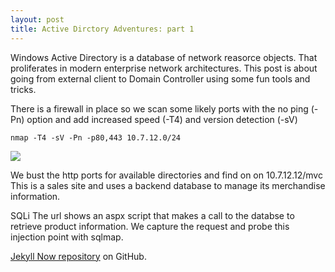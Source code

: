 ```yaml
---
layout: post
title: Active Dirctory Adventures: part 1
---
```


Windows Active Directory is a database of network reasorce objects. That proliferates in modern enterprise network architectures.
This post is about going from external client to Domain Controller using some fun tools and tricks.

There is a firewall in place so we scan some likely ports with the no ping (-Pn) option and add increased speed (-T4) and version detection (-sV)

`nmap -T4 -sV -Pn -p80,443 10.7.12.0/24`

![](https://braaaax.github.io/braaaax.github.io/images/lky-nmap.jpg)

We bust the http ports for available directories and find on on 10.7.12.12/mvc
This is a sales site and uses a backend database to manage its merchandise information.

SQLi
The url shows an aspx script that makes a call to the databse to retrieve product information.
We capture the request and probe this injection point with sqlmap.

[Jekyll Now repository](https://github.com/barryclark/jekyll-now) on GitHub.
